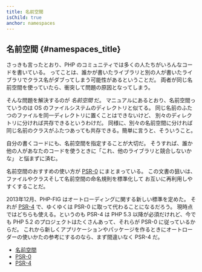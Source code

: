 ```yaml
---
title: 名前空間
isChild: true
anchor: namespaces
---
```


## 名前空間 {#namespaces_title}

さっきも言ったとおり、PHP のコミュニティでは多くの人たちがいろんなコードを書いている。
ってことは、誰かが書いたライブラリと別の人が書いたライブラリでクラス名がダブってしまう可能性があるということだ。
両者が同じ名前空間を使っていたら、衝突して問題の原因となってしまう。

そんな問題を解決するのが _名前空間_ だ。
マニュアルにあるとおり、名前空間っていうのは OS のファイルシステムのディレクトリと似てる。
同じ名前のふたつのファイルを同一ディレクトリに置くことはできないけど、
別々のディレクトリに分ければ共存できるというわけだ。
同様に、別々の名前空間に分ければ同じ名前のクラスがふたつあっても共存できる。簡単に言うと、そういうこと。

自分の書くコードにも、名前空間を指定することが大切だ。
そうすれば、誰か他の人があなたのコードを使うときに「これ、他のライブラリと競合しないかな」
と悩まずに済む。

名前空間のおすすめの使い方が [PSR-0][psr0] にまとまっている。
この文書の狙いは、ファイルやクラスそして名前空間の命名規則を標準化して
お互いに再利用しやすくすることだ。

2013年12月、PHP-FIG はオートローディングに関する新しい標準を定めた。
それが [PSR-4][psr4] で、ゆくゆくは PSR-0 に取って代わることになるだろう。
現時点ではどちらも使える。というのも PSR-4 は PHP 5.3 以降が必須だけれど、今でも PHP 5.2 のプロジェクトはたくさんあって、それらが PSR-0 に従っているからだ。
これから新しくアプリケーションやパッケージを作るときにオートローダーの使いかたの参考にするのなら、まず間違いなく PSR-4 だ。

* [名前空間][namespaces]
* [PSR-0][psr0]
* [PSR-4][psr4]

[namespaces]: http://php.net/manual/ja/language.namespaces.php
[psr0]: https://github.com/php-fig/fig-standards/blob/master/accepted/PSR-0.md
[psr4]: https://github.com/php-fig/fig-standards/blob/master/accepted/PSR-4-autoloader.md
